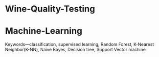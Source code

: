 # Wine-Quality-Testing 
# Machine-Learning
Keywords—classification, supervised learning, Random Forest, K-Nearest Neighbor(K-NN), Naïve Bayes, Decision tree, Support Vector machine
